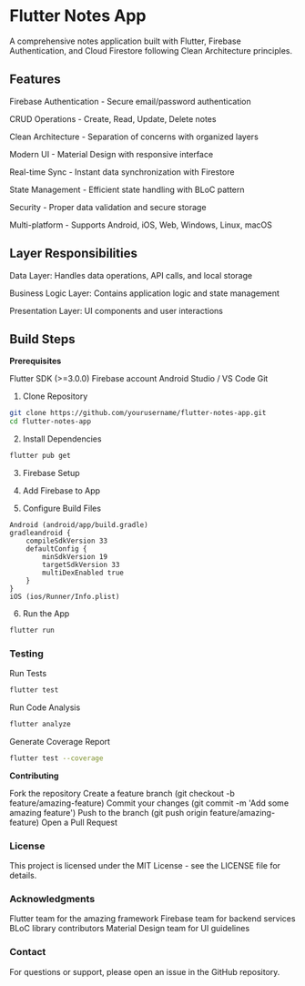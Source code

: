 # Flutter Notes App
A comprehensive notes application built with Flutter, Firebase Authentication, and Cloud Firestore following Clean Architecture principles.

## Features

 Firebase Authentication - Secure email/password authentication
 
 CRUD Operations - Create, Read, Update, Delete notes
 
Clean Architecture - Separation of concerns with organized layers

 Modern UI - Material Design with responsive interface
 
Real-time Sync - Instant data synchronization with Firestore

 State Management - Efficient state handling with BLoC pattern
 
 Security - Proper data validation and secure storage
 
 Multi-platform - Supports Android, iOS, Web, Windows, Linux, macOS



## Layer Responsibilities

Data Layer: Handles data operations, API calls, and local storage

Business Logic Layer: Contains application logic and state management

Presentation Layer: UI components and user interactions


## Build Steps
**Prerequisites**

Flutter SDK (>=3.0.0)
Firebase account
Android Studio / VS Code
Git

1. Clone Repository
```bash
git clone https://github.com/yourusername/flutter-notes-app.git
cd flutter-notes-app
```

2. Install Dependencies
```bash
flutter pub get
```

3. Firebase Setup
   
4. Add Firebase to App

5. Configure Build Files
```
Android (android/app/build.gradle)
gradleandroid {
    compileSdkVersion 33
    defaultConfig {
        minSdkVersion 19
        targetSdkVersion 33
        multiDexEnabled true
    }
}
iOS (ios/Runner/Info.plist)
```


6. Run the App
   
```bash
flutter run
```

### Testing

Run Tests

```bash
flutter test
```

Run Code Analysis
```bash
flutter analyze
```

Generate Coverage Report

```bash
flutter test --coverage
```


**Contributing**

Fork the repository
Create a feature branch (git checkout -b feature/amazing-feature)
Commit your changes (git commit -m 'Add some amazing feature')
Push to the branch (git push origin feature/amazing-feature)
Open a Pull Request


### License
This project is licensed under the MIT License - see the LICENSE file for details.

### Acknowledgments

Flutter team for the amazing framework
Firebase team for backend services
BLoC library contributors
Material Design team for UI guidelines

### Contact
For questions or support, please open an issue in the GitHub repository.
